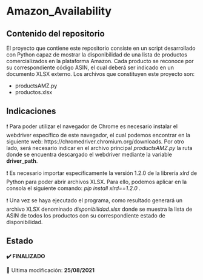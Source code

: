 <h1>Amazon_Availability</h1>
<h2>Contenido del repositorio</h2>
<p>El proyecto que contiene este repositorio consiste en un script desarrollado con Python capaz de mostrar la disponibilidad de una lista de productos comercializados en la plataforma Amazon. Cada producto se reconoce por su correspondiente código ASIN, el cual deberá ser indicado en un documento XLSX externo. Los archivos que constituyen este proyecto son:</p>
<ul>
<li>productsAMZ.py</li>
<li>productos.xlsx</li>
</ul>
<h2>Indicaciones</h2>
<p>❗ Para poder utilizar el navegador de Chrome es necesario instalar el webdriver específico de este navegador, el cual podemos encontrar en la siguiente web: https://chromedriver.chromium.org/downloads. Por otro lado, será necesario indicar en el archivo principal <i>productsAMZ.py</i> la ruta donde se encuentra descargado el webdriver mediante la variable <strong>driver_path</strong>.</p>
<p>❗ Es necesario importar específicamente la versión 1.2.0 de la librería <i>xlrd</i> de Python para poder abrir archivos XLSX. Para ello, podemos aplicar en la consola el siguiente comando: <i>pip install xlrd==1.2.0</i> .</p>
<p>❗ Una vez se haya ejecutado el programa, como resultado generará un archivo XLSX denominado <i>disponibilidad.xlsx</i> donde se muestra la lista de ASIN de todos los productos con su correspondiente estado de disponibilidad.</p>
<h2>Estado</h2>
<p><strong>✔️ FINALIZADO</strong></p>
<p>📅 Ultima modificación: <strong>25/08/2021</strong></p>
